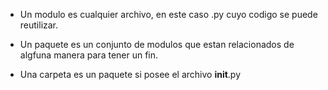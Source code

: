 * Un modulo es cualquier archivo, en este caso .py cuyo codigo se puede reutilizar.

* Un paquete es un conjunto de modulos que estan relacionados de algfuna manera para tener un fin.

* Una carpeta es un paquete si posee el archivo __init__.py


